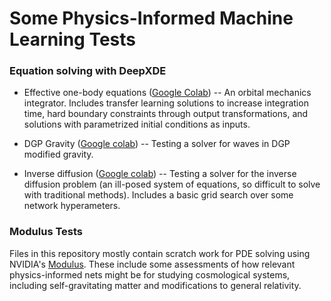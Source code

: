 # Some Physics-Informed Machine Learning Tests

### Equation solving with DeepXDE

 - Effective one-body equations ([Google Colab](https://colab.research.google.com/drive/1z7ljMLqoWYTORzLUbecFoK1gMNvNQ8Z8?usp=sharing)) -- An orbital mechanics integrator. Includes transfer learning solutions to increase integration time, hard boundary constraints through output transformations, and solutions with parametrized initial conditions as inputs.

 - DGP Gravity ([Google colab](https://colab.research.google.com/drive/1fDCsrSRxDRzX4EJf--pBkWkRP_tIOpaA?usp=sharing)) -- Testing a solver for waves in DGP modified gravity.
 
 - Inverse diffusion ([Google colab](https://colab.research.google.com/drive/1WHNbn3X3lxdOWQnlBm4OAwxi8tedjQAu)) -- Testing a solver for the inverse diffusion problem (an ill-posed system of equations, so difficult to solve with traditional methods). Includes a basic grid search over some network hyperameters.

### Modulus Tests

Files in this repository mostly contain scratch work for PDE solving using NVIDIA's [Modulus](https://developer.nvidia.com/modulus). These include some assessments of how relevant physics-informed nets might be for studying cosmological systems, including self-gravitating matter and modifications to general relativity.
